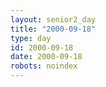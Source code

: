 ```yaml
---
layout: senior2_day
title: "2000-09-18"
type: day
id: 2000-09-18
date: 2000-09-18
robots: noindex
---
```


